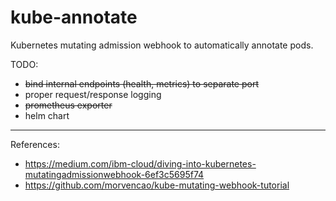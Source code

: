 # kube-annotate

Kubernetes mutating admission webhook to automatically annotate pods.

TODO:
- ~~bind internal endpoints (health, metrics) to separate port~~
- proper request/response logging
- ~~prometheus exporter~~
- helm chart

---
References: 
- https://medium.com/ibm-cloud/diving-into-kubernetes-mutatingadmissionwebhook-6ef3c5695f74
- https://github.com/morvencao/kube-mutating-webhook-tutorial